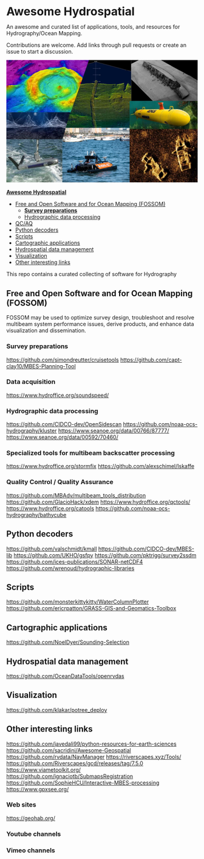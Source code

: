 
<span style="font-weight:700;font-size:30px">
    Awesome Hydrospatial
</span>


An awesome and curated list of applications, tools, and resources for Hydrography/Ocean Mapping.

Contributions are welcome. Add links through pull requests or create an issue to start a discussion.

<img src="./images/Hydrospatial.jpg" alt="Getting started" />


  [**Awesome Hydrospatial**](#awesome-hydrospatial)
  - [Free and Open Software and for Ocean Mapping (FOSSOM)](#free-and-open-software-and-for-ocean-mapping-fossom)
    - [**Survey preparations**](#survey-preparations)
    - [Hydrographic data processing](#hydrographic-data-processing)
  - [QC/AQ](#qcaq)
  - [Python decoders](#python-decoders)
  - [Scripts](#scripts)
  - [Cartographic applications](#cartographic-applications)
  - [Hydrospatial data management](#hydrospatial-data-management)
  - [Visualization](#visualization)
  - [Other interesting links](#other-interesting-links)


This repo contains a curated collecting of software for Hydrography


## Free and Open Software and for Ocean Mapping (FOSSOM) 
FOSSOM may be used to optimize survey design, troubleshoot and resolve multibeam system performance issues, derive products, and enhance data visualization and dissemination. 


### **Survey preparations** 
https://github.com/simondreutter/cruisetools
https://github.com/capt-clay10/MBES-Planning-Tool


### **Data acquisition**
https://www.hydroffice.org/soundspeed/ 

### Hydrographic data processing

https://github.com/CIDCO-dev/OpenSidescan
https://github.com/noaa-ocs-hydrography/kluster
https://www.seanoe.org/data/00766/87777/
https://www.seanoe.org/data/00592/70460/


### Specialized tools for multibeam backscatter processing
https://www.hydroffice.org/stormfix
https://github.com/alexschimel/Iskaffe


### Quality Control / Quality Assurance

https://github.com/MBAdv/multibeam_tools_distribution
https://github.com/GlacioHack/xdem
https://www.hydroffice.org/qctools/
https://www.hydroffice.org/catools
https://github.com/noaa-ocs-hydrography/bathycube


## Python decoders
https://github.com/valschmidt/kmall
https://github.com/CIDCO-dev/MBES-lib
https://github.com/UKHO/gsfpy
https://github.com/pktrigg/survey2ssdm
https://github.com/ices-publications/SONAR-netCDF4
https://github.com/wrenoud/hydrographic-libraries

## Scripts
https://github.com/monsterkittykitty/WaterColumnPlotter
https://github.com/ericrpatton/GRASS-GIS-and-Geomatics-Toolbox


## Cartographic applications
https://github.com/NoelDyer/Sounding-Selection

## Hydrospatial data management
https://github.com/OceanDataTools/openrvdas

## Visualization
https://github.com/klakar/potree_deploy

## Other interesting links
https://github.com/javedali99/python-resources-for-earth-sciences
https://github.com/sacridini/Awesome-Geospatial
https://github.com/rvdata/NavManager
https://riverscapes.xyz/Tools/
https://github.com/Riverscapes/gcd/releases/tag/7.5.0
https://www.viametoolkit.org/
https://github.com/ignaciotb/SubmapsRegistration
https://github.com/SophieHCU/Interactive-MBES-processing
https://www.gpxsee.org/

### Web sites 
https://geohab.org/

### Youtube channels


### Vimeo channels
